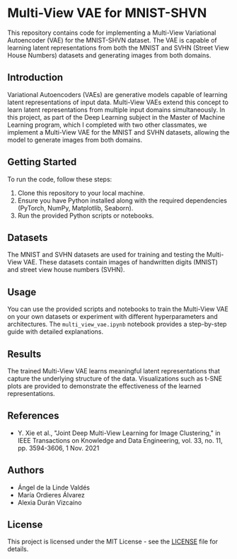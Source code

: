 # Multi-View VAE for MNIST-SHVN

This repository contains code for implementing a Multi-View Variational Autoencoder (VAE) for the MNIST-SHVN dataset. The VAE is capable of learning latent representations from both the MNIST and SVHN (Street View House Numbers) datasets and generating images from both domains.

## Introduction

Variational Autoencoders (VAEs) are generative models capable of learning latent representations of input data. Multi-View VAEs extend this concept to learn latent representations from multiple input domains simultaneously. In this project, as part of the Deep Learning subject in the Master of Machine Learning program, which I completed with two other classmates, we implement a Multi-View VAE for the MNIST and SVHN datasets, allowing the model to generate images from both domains.

## Getting Started

To run the code, follow these steps:

1. Clone this repository to your local machine.
2. Ensure you have Python installed along with the required dependencies (PyTorch, NumPy, Matplotlib, Seaborn).
3. Run the provided Python scripts or notebooks.

## Datasets

The MNIST and SVHN datasets are used for training and testing the Multi-View VAE. These datasets contain images of handwritten digits (MNIST) and street view house numbers (SVHN).

## Usage

You can use the provided scripts and notebooks to train the Multi-View VAE on your own datasets or experiment with different hyperparameters and architectures. The `multi_view_vae.ipynb` notebook provides a step-by-step guide with detailed explanations.

## Results

The trained Multi-View VAE learns meaningful latent representations that capture the underlying structure of the data. Visualizations such as t-SNE plots are provided to demonstrate the effectiveness of the learned representations.

## References

- Y. Xie et al., "Joint Deep Multi-View Learning for Image Clustering," in IEEE Transactions on Knowledge and Data Engineering, vol. 33, no. 11, pp. 3594-3606, 1 Nov. 2021

## Authors

- Ángel de la Linde Valdés
- María Ordieres Álvarez
- Alexia Durán Vizcaíno

## License

This project is licensed under the MIT License - see the [LICENSE](LICENSE) file for details.
